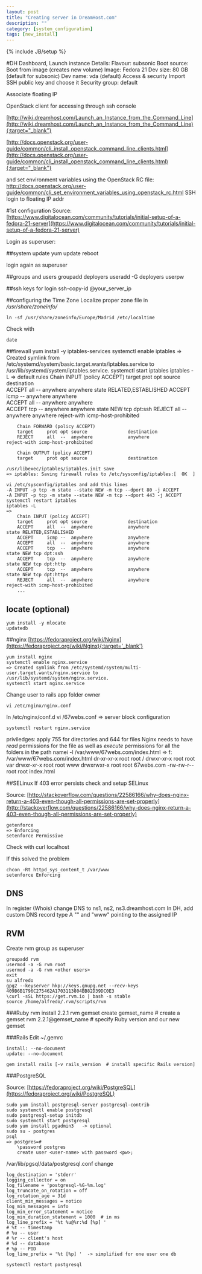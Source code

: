 ```yaml
---
layout: post
title: "Creating server in DreamHost.com"
description: ""
category: [system_configuration]
tags: [new_install]
---
```

{% include JB/setup %}

#DH Dashboard,
Launch instance
Details:
    Flavour: subsonic
    Boot source: Boot from image (creates new volume)
    Image: Fedora 21
    Dev size: 80 GB (default for subsonic)
    Dev name: vda (default)
Access & security
    Import SSH public key and choose it
    Security group: default

Associate floating IP

OpenStack client for accessing through ssh console

[http://wiki.dreamhost.com/Launch_an_Instance_from_the_Command_Line](http://wiki.dreamhost.com/Launch_an_Instance_from_the_Command_Line){:target="_blank"}

[http://docs.openstack.org/user-guide/common/cli_install_openstack_command_line_clients.html](http://docs.openstack.org/user-guide/common/cli_install_openstack_command_line_clients.html){:target="_blank"}

and set environment variables using the OpenStack RC file: http://docs.openstack.org/user-guide/common/cli_set_environment_variables_using_openstack_rc.html
SSH login to floating IP addr


#1st configuration
Source: [https://www.digitalocean.com/community/tutorials/initial-setup-of-a-fedora-21-server](https://www.digitalocean.com/community/tutorials/initial-setup-of-a-fedora-21-server)

Login as superuser:

##system update
    yum update
    reboot

login again as superuser
    
##groups and users
    groupadd deployers
    useradd -G deployers <deployer-name>
    userpw <deployer-name>

##ssh keys for login
    ssh-copy-id <user>@your_server_ip

##configuring the Time Zone
Localize proper zone file in */usr/share/zoneinfo/*

    ln -sf /usr/share/zoneinfo/Europe/Madrid /etc/localtime

Check with

    date

##firewall
    yum install -y iptables-services
    systemctl enable iptables
    => Created symlink from /etc/systemd/system/basic.target.wants/iptables.service to /usr/lib/systemd/system/iptables.service.
    systemctl start iptables
    iptables -L
    => default rules
        Chain INPUT (policy ACCEPT)
        target     prot opt source               destination         
        ACCEPT     all  --  anywhere             anywhere             state RELATED,ESTABLISHED
        ACCEPT     icmp --  anywhere             anywhere            
        ACCEPT     all  --  anywhere             anywhere            
        ACCEPT     tcp  --  anywhere             anywhere             state NEW tcp dpt:ssh
        REJECT     all  --  anywhere             anywhere             reject-with icmp-host-prohibited

        Chain FORWARD (policy ACCEPT)
        target     prot opt source               destination         
        REJECT     all  --  anywhere             anywhere             reject-with icmp-host-prohibited

        Chain OUTPUT (policy ACCEPT)
        target     prot opt source               destination         

    /usr/libexec/iptables/iptables.init save
    => iptables: Saving firewall rules to /etc/sysconfig/iptables:[  OK  ]

    vi /etc/sysconfig/iptables and add this lines
    -A INPUT -p tcp -m state --state NEW -m tcp --dport 80 -j ACCEPT
    -A INPUT -p tcp -m state --state NEW -m tcp --dport 443 -j ACCEPT
    systemctl restart iptables
    iptables -L
    => 
        Chain INPUT (policy ACCEPT)
        target     prot opt source               destination         
        ACCEPT     all  --  anywhere             anywhere             state RELATED,ESTABLISHED
        ACCEPT     icmp --  anywhere             anywhere            
        ACCEPT     all  --  anywhere             anywhere            
        ACCEPT     tcp  --  anywhere             anywhere             state NEW tcp dpt:ssh
        ACCEPT     tcp  --  anywhere             anywhere             state NEW tcp dpt:http
        ACCEPT     tcp  --  anywhere             anywhere             state NEW tcp dpt:https
        REJECT     all  --  anywhere             anywhere             reject-with icmp-host-prohibited
        ...

## locate (optional)
    yum install -y mlocate
    updatedb

##nginx
[https://fedoraproject.org/wiki/Nginx](https://fedoraproject.org/wiki/Nginx){:target='_blank'}

    yum install nginx
    systemctl enable nginx.service
    => Created symlink from /etc/systemd/system/multi-user.target.wants/nginx.service to /usr/lib/systemd/system/nginx.service.
    systemctl start nginx.service

Change user to rails app folder owner

    vi /etc/nginx/nginx.conf

In /etc/nginx/conf.d 
    vi /67webs.conf
    => server block configuration

    systemctl restart nginx.service

priviledges: apply 755 for directories and 644 for files
Nginx needs to have *read* permissions for the file as well as *execute* permissions for all the folders in the path
    namei -l /var/www/67webs.com/index.html
    =>
        f: /var/www/67webs.com/index.html
        dr-xr-xr-x root root /
        drwxr-xr-x root root var
        drwxr-xr-x root root www
        drwxrwxr-x root root 67webs.com
        -rw-rw-r-- root root index.html

##SELinux
If 403 error persists check and setup SELinux

Source: [http://stackoverflow.com/questions/22586166/why-does-nginx-return-a-403-even-though-all-permissions-are-set-properly](http://stackoverflow.com/questions/22586166/why-does-nginx-return-a-403-even-though-all-permissions-are-set-properly)

    getenforce
    => Enforcing
    setenforce Permissive

Check with curl localhost

If this solved the problem

    chcon -Rt httpd_sys_content_t /var/www
    setenforce Enforcing

## DNS
In register (Whois) change DNS to ns1, ns2, ns3.dreamhost.com
In DH, add custom DNS record type A "" and "www" pointing to the assigned IP

## RVM
Create rvm group as superuser

    groupadd rvm
    usermod -a -G rvm root
    usermod -a -G rvm <other users>
    exit
    su alfredo
    gpg2 --keyserver hkp://keys.gnupg.net --recv-keys 409B6B1796C275462A1703113804BB82D39DC0E3
    \curl -sSL https://get.rvm.io | bash -s stable
    source /home/alfredo/.rvm/scripts/rvm

###Ruby
    rvm install 2.2.1
    rvm gemset create gemset_name    # create a gemset
    rvm 2.2.1@gemset_name  # specify Ruby version and our new gemset

###Rails
Edit ~/.gemrc

    install: --no-document
    update: --no-document

    gem install rails [-v rails_version  # install specific Rails version]

###PostgreSQL

Source: [https://fedoraproject.org/wiki/PostgreSQL](https://fedoraproject.org/wiki/PostgreSQL)

    sudo yum install postgresql-server postgresql-contrib
    sudo systemctl enable postgresql
    sudo postgresql-setup initdb
    sudo systemctl start postgresql
    sudo yum install pgadmin3   -> optional
    sudo su - postgres
    psql
    => postgres=# 
        \password postgres
        create user <user-name> with password <pw>;

/var/lib/pgsql/data/postgresql.conf change

    log_destination = 'stderr'
    logging_collector = on
    log_filename = 'postgresql-%G-%m.log'
    log_truncate_on_rotation = off
    log_rotation_age = 31d
    client_min_messages = notice
    log_min_messages = info
    log_min_error_statement = notice
    log_min_duration_statement = 1000  # in ms
    log_line_prefix = '%t %u@%r:%d [%p] '
    # %t -- timestamp
    # %u -- user
    # %r -- client's host
    # %d -- database
    # %p -- PID
    log_line_prefix = '%t [%p] '  -> simplified for one user one db

    systemctl restart postgresql
    






